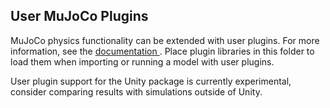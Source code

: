 ## User MuJoCo Plugins

MuJoCo physics functionality can be extended with user plugins. For more information, see the [documentation ](https://mujoco.readthedocs.io/en/latest/programming/extension.html#explugin). Place plugin libraries in this folder to load them when importing or running a model with user plugins.

User plugin support for the Unity package is currently experimental, consider comparing results with simulations outside of Unity.